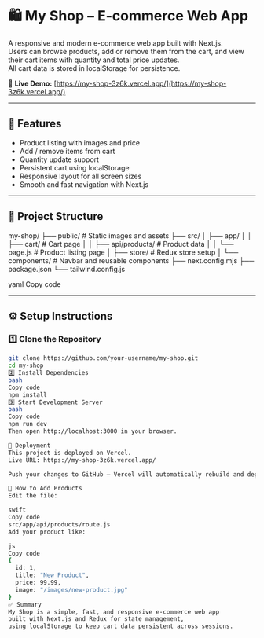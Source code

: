 # 🛍 My Shop – E-commerce Web App

A responsive and modern e-commerce web app built with Next.js.  
Users can browse products, add or remove them from the cart, and view their cart items with quantity and total price updates.  
All cart data is stored in localStorage for persistence.

🔗 **Live Demo:** [https://my-shop-3z6k.vercel.app/](https://my-shop-3z6k.vercel.app/)

---

## 🚀 Features
- Product listing with images and price  
- Add / remove items from cart  
- Quantity update support  
- Persistent cart using localStorage  
- Responsive layout for all screen sizes  
- Smooth and fast navigation with Next.js  

---

## 📂 Project Structure
my-shop/
├── public/ # Static images and assets
├── src/
│ ├── app/
│ │ ├── cart/ # Cart page
│ │ ├── api/products/ # Product data
│ │ └── page.js # Product listing page
│ ├── store/ # Redux store setup
│ └── components/ # Navbar and reusable components
├── next.config.mjs
├── package.json
└── tailwind.config.js

yaml
Copy code

---

## ⚙️ Setup Instructions

### 1️⃣ Clone the Repository
```bash
git clone https://github.com/your-username/my-shop.git
cd my-shop
2️⃣ Install Dependencies
bash
Copy code
npm install
3️⃣ Start Development Server
bash
Copy code
npm run dev
Then open http://localhost:3000 in your browser.

🛒 Deployment
This project is deployed on Vercel.
Live URL: https://my-shop-3z6k.vercel.app/

Push your changes to GitHub — Vercel will automatically rebuild and deploy the latest version.

🧩 How to Add Products
Edit the file:

swift
Copy code
src/app/api/products/route.js
Add your product like:

js
Copy code
{
  id: 1,
  title: "New Product",
  price: 99.99,
  image: "/images/new-product.jpg"
}
✅ Summary
My Shop is a simple, fast, and responsive e-commerce web app
built with Next.js and Redux for state management,
using localStorage to keep cart data persistent across sessions.